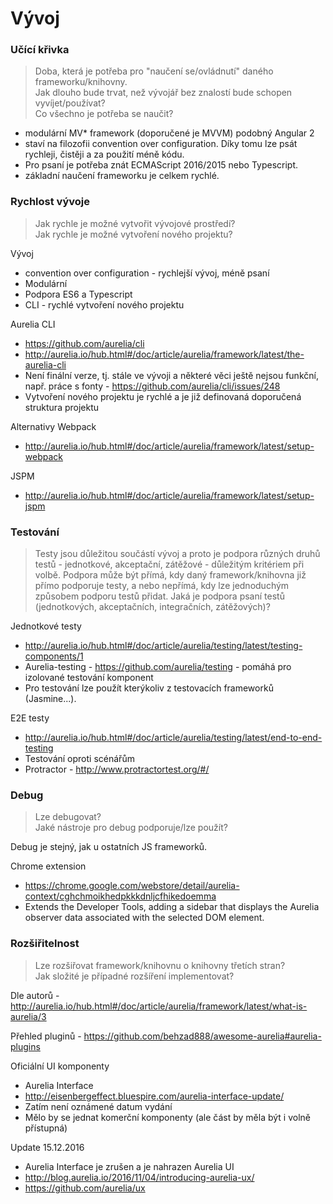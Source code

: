 # Vývoj
### Učící křivka
> Doba, která je potřeba pro "naučení se/ovládnutí" daného frameworku/knihovny. <br>
> Jak dlouho bude trvat, než vývojář bez znalostí bude schopen vyvíjet/používat? <br>
> Co všechno je potřeba se naučit? <br>

- modulární MV* framework (doporučené je MVVM) podobný Angular 2
- staví na filozofii convention over configuration. Díky tomu lze psát rychleji, čistěji a za použití méně kódu.
- Pro psaní je potřeba znát ECMAScript 2016/2015 nebo Typescript.
- základní naučení frameworku je celkem rychlé. 

### Rychlost vývoje
> Jak rychle je možné vytvořit vývojové prostředí? <br>
> Jak rychle je možné vytvoření nového projektu? <br>

Vývoj
- convention over configuration - rychlejší vývoj, méně psaní
- Modulární
- Podpora ES6 a Typescript
- CLI - rychlé vytvoření nového projektu

Aurelia CLI
- https://github.com/aurelia/cli
- http://aurelia.io/hub.html#/doc/article/aurelia/framework/latest/the-aurelia-cli
- Není finální verze, tj. stále ve vývoji a některé věci ještě nejsou funkční, např. práce s fonty - https://github.com/aurelia/cli/issues/248
- Vytvoření nového projektu je rychlé a je již definovaná doporučená struktura projektu

Alternativy
Webpack
- http://aurelia.io/hub.html#/doc/article/aurelia/framework/latest/setup-webpack

JSPM
- http://aurelia.io/hub.html#/doc/article/aurelia/framework/latest/setup-jspm

### Testování
> Testy jsou důležitou součástí vývoj a proto je podpora různých druhů testů - jednotkové, akceptační, zátěžové - důležitým kritériem při volbě. Podpora může být přímá, kdy daný framework/knihovna již přímo podporuje testy, a nebo nepřímá, kdy lze jednoduchým způsobem podporu testů přidat.
> Jaká je podpora psaní testů (jednotkových, akceptačních, integračních, zátěžových)?

Jednotkové testy 
- http://aurelia.io/hub.html#/doc/article/aurelia/testing/latest/testing-components/1
- Aurelia-testing - https://github.com/aurelia/testing - pomáhá pro izolované testování komponent
- Pro testování lze použít kterýkoliv z testovacích frameworků (Jasmine...).

E2E testy
- http://aurelia.io/hub.html#/doc/article/aurelia/testing/latest/end-to-end-testing
- Testování oproti scénářům 
- Protractor - http://www.protractortest.org/#/

### Debug
> Lze debugovat? <br>
> Jaké nástroje pro debug podporuje/lze použít?

Debug je stejný, jak u ostatních JS frameworků.

Chrome extension 
- https://chrome.google.com/webstore/detail/aurelia-context/cghchmoikhedpkkkdnljcfhikedoemma
- Extends the Developer Tools, adding a sidebar that displays the Aurelia observer data associated with the selected DOM element.

### Rozšiřitelnost
> Lze rozšiřovat framework/knihovnu o knihovny třetích stran? <br>
> Jak složité je případné rozšíření implementovat?

Dle autorů - http://aurelia.io/hub.html#/doc/article/aurelia/framework/latest/what-is-aurelia/3

Přehled pluginů - https://github.com/behzad888/awesome-aurelia#aurelia-plugins

Oficiální UI komponenty
- Aurelia Interface
- http://eisenbergeffect.bluespire.com/aurelia-interface-update/
- Zatím není oznámené datum vydání
- Mělo by se jednat komerční komponenty (ale část by měla být i volně přístupná)

Update 15.12.2016
- Aurelia Interface je zrušen a je nahrazen Aurelia UI 
- http://blog.aurelia.io/2016/11/04/introducing-aurelia-ux/
- https://github.com/aurelia/ux

